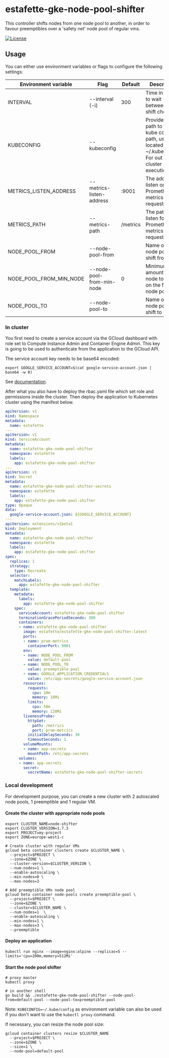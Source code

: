 # estafette-gke-node-pool-shifter

This controller shifts nodes from one node pool to another, in order to favour preemptibles over a 'safety net' node
pool of regular vms.

[![License](https://img.shields.io/github/license/estafette/estafette-gke-node-pool-shifter.svg)](https://github.com/estafette/estafette-gke-node-pool-shifter/blob/master/LICENSE)


## Usage

You can either use environment variables or flags to configure the following settings:

| Environment variable    | Flag                      | Default  | Description
| ----------------------- | ------------------------- | -------- | ----------------------------------------------------
| INTERVAL                | --interval (-i)           | 300      | Time in second to wait between each shift check
| KUBECONFIG              | --kubeconfig              |          | Provide the path to the kube config path, usually located in ~/.kube/config. For out of cluster execution
| METRICS_LISTEN_ADDRESS  | --metrics-listen-address  | :9001    | The address to listen on for Prometheus metrics requests
| METRICS_PATH            | --metrics-path            | /metrics | The path to listen for Prometheus metrics requests
| NODE_POOL_FROM          | --node-pool-from          |          | Name of the node pool to shift from
| NODE_POOL_FROM_MIN_NODE | --node-pool-from-min-node | 0        | Minimum amount of node to keep on the from node pool
| NODE_POOL_TO            | --node-pool-to            |          | Name of the node pool to shift to


### In cluster

You first need to create a service account via the GCloud dashboard with  role  set to Compute Instance Admin and
Container Engine Admin. This key is going to be used to authenticate from the application to the GCloud API.

The service account key needs to be base64 encoded:

```
export GOOGLE_SERVICE_ACCOUNT=$(cat google-service-account.json | base64 -w 0)
```

See [documentation](https://developers.google.com/identity/protocols/application-default-credentials).

After what you also have to deploy the rbac.yaml file which set role and permissions inside the cluster. Then deploy
the application to Kubernetes cluster using the manifest below.


```yaml
apiVersion: v1
kind: Namespace
metadata:
  name: estafette
---
apiVersion: v1
kind: ServiceAccount
metadata:
  name: estafette-gke-node-pool-shifter
  namespace: estafette
  labels:
    app: estafette-gke-node-pool-shifter
---
apiVersion: v1
kind: Secret
metadata:
  name: estafette-gke-node-pool-shifter-secrets
  namespace: estafette
  labels:
    app: estafette-gke-node-pool-shifter
type: Opaque
data:
  google-service-account.json: ${GOOGLE_SERVICE_ACCOUNT}
---
apiVersion: extensions/v1beta1
kind: Deployment
metadata:
  name: estafette-gke-node-pool-shifter
  namespace: estafette
  labels:
    app: estafette-gke-node-pool-shifter
spec:
  replicas: 1
  strategy:
    type: Recreate
  selector:
    matchLabels:
      app: estafette-gke-node-pool-shifter
  template:
    metadata:
      labels:
        app: estafette-gke-node-pool-shifter
    spec:
      serviceAccount: estafette-gke-node-pool-shifter
      terminationGracePeriodSeconds: 300
      containers:
      - name: estafette-gke-node-pool-shifter
        image: estafette/estafette-gke-node-pool-shifter:latest
        ports:
        - name: prom-metrics
          containerPort: 9001
        env:
        - name: NODE_POOL_FROM
          value: default-pool
        - name: NODE_POOL_TO
          value: preemptible-pool
        - name: GOOGLE_APPLICATION_CREDENTIALS
          value: /etc/app-secrets/google-service-account.json
        resources:
          requests:
            cpu: 10m
            memory: 16Mi
          limits:
            cpu: 50m
            memory: 128Mi
        livenessProbe:
          httpGet:
            path: /metrics
            port: prom-metrics
          initialDelaySeconds: 30
          timeoutSeconds: 1
        volumeMounts:
        - name: app-secrets
          mountPath: /etc/app-secrets
      volumes:
      - name: app-secrets
        secret:
          secretName: estafette-gke-node-pool-shifter-secrets
```


### Local development

For development purpose, you can create a new cluster with 2 autoscaled node pools, 1 preemptible and 1 regular VM.

#### Create the cluster with appropriate node pools

```
export CLUSTER_NAME=node-shifter
export CLUSTER_VERSION=1.7.3
export PROJECT=my-project
export ZONE=europe-west1-c

# Create cluster with regular VMs
gcloud beta container clusters create $CLUSTER_NAME \
  --project=$PROJECT \
  --zone=$ZONE \
  --cluster-version=$CLUSTER_VERSION \
  --num-nodes=1 \
  --enable-autoscaling \
  --min-nodes=0 \
  --max-nodes=3

# Add preemptible VMs node pool
gcloud beta container node-pools create preemptible-pool \
  --project=$PROJECT \
  --zone=$ZONE \
  --cluster=$CLUSTER_NAME \
  --num-nodes=1  \
  --enable-autoscaling \
  --min-nodes=1 \
  --max-nodes=3 \
  --preemptible
```

#### Deploy an application

```
kubectl run nginx --image=nginx:alpine --replicas=5 --limits='cpu=200m,memory=512Mi'
```

#### Start the node pool shifter

```
# proxy master
kubectl proxy

# in another shell
go build && ./estafette-gke-node-pool-shifter --node-pool-from=default-pool --node-pool-to=preemptible-pool
```

Note: `KUBECONFIG=~/.kube/config` as environment variable can also be used if you don't want to use the `kubectl proxy`
command.

If necessary, you can resize the node pool size:
```
gcloud container clusters resize $CLUSTER_NAME
  --project=$PROJECT \
  --zone=$ZONE \
  --size=1 \
  --node-pool=default-pool
```

